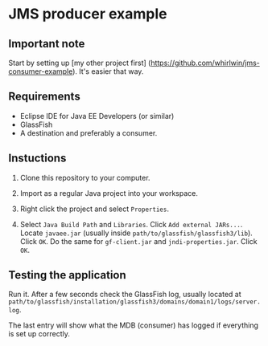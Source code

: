 # JMS producer example

## Important note
Start by setting up [my other project first]
(https://github.com/whirlwin/jms-consumer-example). It's easier that way.

## Requirements
- Eclipse IDE for Java EE Developers (or similar)
- GlassFish
- A destination and preferably a consumer.


## Instuctions

1. Clone this repository to your computer.

2. Import as a regular Java project into your workspace.

3. Right click the project and select `Properties`.

4. Select `Java Build Path` and `Libraries`. Click `Add external JARs...`.
Locate `javaee.jar` (usually inside `path/to/glassfish/glassfish3/lib`). Click
`OK`. Do the same for `gf-client.jar` and `jndi-properties.jar`. Click
`OK`.

## Testing the application
Run it. After a few seconds check the GlassFish log, usually located at
`path/to/glassfish/installation/glassfish3/domains/domain1/logs/server.log`.

The last entry will show what the MDB (consumer) has logged if everything is set
up correctly.
